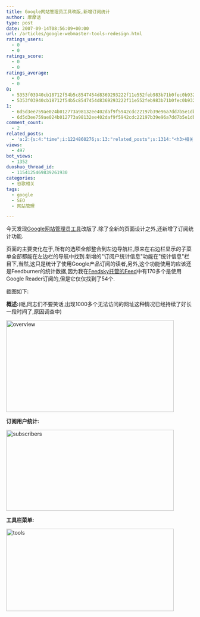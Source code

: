 ```yaml
---
title: Google网站管理员工具改版,新增订阅统计
author: 摩摩诘
type: post
date: 2007-09-14T08:56:09+00:00
url: /articles/google-webmaster-tools-redesign.html
ratings_users:
  - 0
  - 0
ratings_score:
  - 0
  - 0
ratings_average:
  - 0
  - 0
0:
  - 5353f03940cb18712f54b5c8547454d8369293222f11e552feb983b71b0fec0b932a4e5944f92fba4bc469aaef407803
  - 5353f03940cb18712f54b5c8547454d8369293222f11e552feb983b71b0fec0b932a4e5944f92fba4bc469aaef407803
1:
  - 6d5d3ee759ae024b012773a98132ee402daf9f5942cdc22197b39e96a7dd7b5e1db20446bb1ce4b996a6eaa3e2716bf2
  - 6d5d3ee759ae024b012773a98132ee402daf9f5942cdc22197b39e96a7dd7b5e1db20446bb1ce4b996a6eaa3e2716bf2
comment_count:
  - 2
related_posts:
  - 'a:2:{s:4:"time";i:1224860276;s:13:"related_posts";s:1314:"<h3>相关日志</h3><ul class="related_post"><li><a href="http://www.digglife.cn/articles/live-search-webmaster-portal.html" title="微软的网站管理工具Live Search Webmaster Portal试用">微软的网站管理工具Live Search Webmaster Portal试用</a></li><li><a href="http://www.digglife.cn/articles/no-pagerank-required-for-friends-links.html" title="&#34;友情&#34;链接,我才不想提PageRank!">&#34;友情&#34;链接,我才不想提PageRank!</a></li><li><a href="http://www.digglife.cn/articles/16-pagerank-tools.html" title="推荐:16个PageRank相关工具和服务">推荐:16个PageRank相关工具和服务</a></li><li><a href="http://www.digglife.cn/articles/adsense-for-feed-review.html" title="Google AdSense的Feed广告">Google AdSense的Feed广告</a></li><li><a href="http://www.digglife.cn/articles/google-maps-japan-street-view.html" title="Google地图日本版加入街景(Street View)功能">Google地图日本版加入街景(Street View)功能</a></li><li><a href="http://www.digglife.cn/articles/knol-open.html" title="Google的维基百科Knol正式开放">Google的维基百科Knol正式开放</a></li><li><a href="http://www.digglife.cn/articles/google-docs-templates.html" title="使用开放的模板创建Google文件">使用开放的模板创建Google文件</a></li></ul>";}'
views:
  - 497
bot_views:
  - 1352
duoshuo_thread_id:
  - 1154125469839261930
categories:
  - 谷歌相关
tags:
  - google
  - SEO
  - 网站管理

---
```

今天发现<a title="Google网站管理员工具" href="https://www.google.com/webmasters/tools/" target="_blank">Google网站管理员工具</a>改版了.除了全新的页面设计之外,还新增了订阅统计功能.

页面的主要变化在于,所有的选项全部整合到左边导航栏,原来在右边栏显示的子菜单全部都能在左边栏的导航中找到.新增的"订阅户统计信息"功能在"统计信息"栏目下,当然,这只是统计了使用Google产品订阅的读者,另外,这个功能使用的应该还是Feedburner的统计数据,因为我在<a title="订阅DiggLife" href="http://feed.digglife.cn" target="_blank">Feedsky托管的Feed</a>中有170多个是使用Google Reader订阅的,但是它仅仅找到了54个.

截图如下:

<!--more-->

**概述:**(呃,同志们不要笑话,出现1000多个无法访问的网址这种情况已经持续了好长一段时间了,原因调查中)

[<img id="id" height="246" alt="overview" src="https://www.digglife.net/wp-content/uploads/3/379/2007/09/overview-thumb.png" width="450" border="0" />][1] 

**订阅用户统计:**

[<img id="id" height="217" alt="subscribers" src="https://www.digglife.net/wp-content/uploads/3/379/2007/09/subscribers-thumb.png" width="450" border="0" />][2] 

**工具栏菜单:**

[<img id="id" height="221" alt="tools" src="https://www.digglife.net/wp-content/uploads/3/379/2007/09/tools-thumb.png" width="450" border="0" />][3]

 [1]: https://www.digglife.net/wp-content/uploads/3/379/2007/09/overview.png
 [2]: https://www.digglife.net/wp-content/uploads/3/379/2007/09/subscribers.png
 [3]: https://www.digglife.net/wp-content/uploads/3/379/2007/09/tools.png
